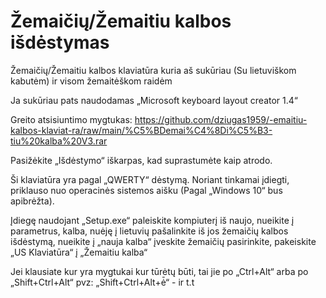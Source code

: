 # Žemaičių/Žemaitiu kalbos išdėstymas
Žemaičių/Žemaitiu kalbos klaviatūra kuria aš sukūriau (Su lietuviškom kabutėm) ir visom žemaitėškom raidėm

Ja sukūriau pats naudodamas „Microsoft keyboard layout creator 1.4“ 

Greito atsisiuntimo mygtukas: https://github.com/dziugas1959/-emaitiu-kalbos-klaviat-ra/raw/main/%C5%BDemai%C4%8Di%C5%B3-tiu%20kalba%20V3.rar 

Pasižėkite „Išdėstymo“ iškarpas, kad suprastumėte kaip atrodo.

Ši klaviatūra yra pagal „QWERTY“ dėstymą. Noriant tinkamai įdiegti, priklauso nuo operacinės sistemos aišku (Pagal „Windows 10“ bus apibrėžta). 

Įdiegę naudojant „Setup.exe“ paleiskite kompiuterį iš naujo, nueikite į parametrus, kalba, nuėję į lietuvių pašalinkite iš jos žemaičių kalbos išdėstymą, nueikite į „nauja kalba“ įveskite žemaičių pasirinkite, pakeiskite „US Klaviatūra“ į „Žemaitiu kalba“ 

Jei klausiate kur yra mygtukai kur tūrėtų būti, tai jie po „Ctrl+Alt“ arba po „Shift+Ctrl+Alt“ pvz: „Shift+Ctrl+Alt+ė̄“ - ir t.t
